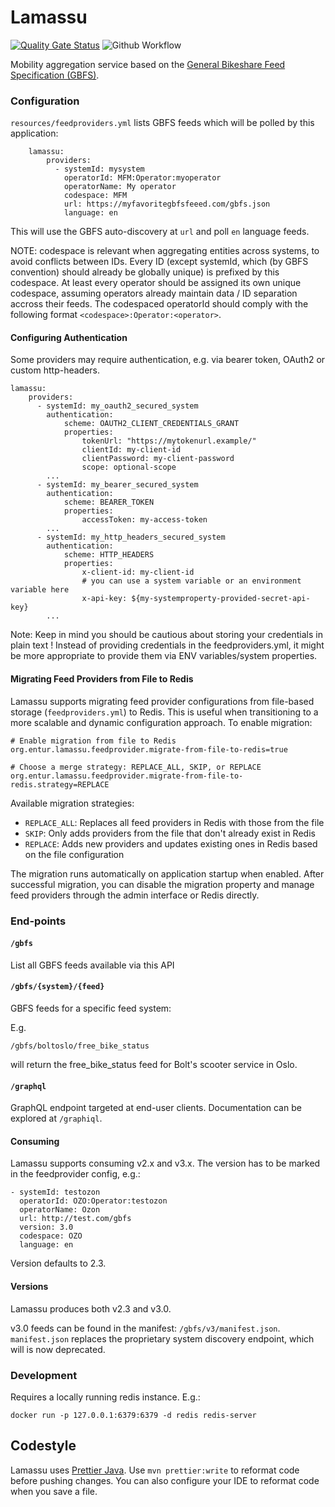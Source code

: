 # Lamassu

[![Quality Gate Status](https://sonarcloud.io/api/project_badges/measure?project=entur_lamassu&metric=alert_status)](https://sonarcloud.io/dashboard?id=entur_lamassu)
![Github Workflow](https://github.com/entur/lamassu/actions/workflows/ci.yml/badge.svg)

Mobility aggregation service based on the [General Bikeshare Feed Specification (GBFS)](https://github.com/MobilityData/gbfs).

### Configuration

`resources/feedproviders.yml` lists GBFS feeds which will be polled by this application:

        lamassu:
            providers:
              - systemId: mysystem
                operatorId: MFM:Operator:myoperator
                operatorName: My operator
                codespace: MFM
                url: https://myfavoritegbfsfeeed.com/gbfs.json
                language: en

This will use the GBFS auto-discovery at `url` and poll `en` language feeds.

NOTE: codespace is relevant when aggregating entities across systems, to avoid conflicts between IDs. 
Every ID (except systemId, which (by GBFS convention) should already be globally unique) is prefixed by this codespace.
At least every operator should be assigned its own unique codespace, assuming operators already maintain data / ID separation accross their feeds.
The codespaced operatorId should comply with the following format `<codespace>:Operator:<operator>`.

#### Configuring Authentication

Some providers may require authentication, e.g. via bearer token, OAuth2 or custom http-headers.

    lamassu:
        providers:
          - systemId: my_oauth2_secured_system
            authentication:
                scheme: OAUTH2_CLIENT_CREDENTIALS_GRANT
                properties:
                    tokenUrl: "https://mytokenurl.example/"
                    clientId: my-client-id
                    clientPassword: my-client-password
                    scope: optional-scope
            ...
          - systemId: my_bearer_secured_system
            authentication:
                scheme: BEARER_TOKEN
                properties:
                    accessToken: my-access-token
            ...
          - systemId: my_http_headers_secured_system
            authentication:
                scheme: HTTP_HEADERS
                properties:
                    x-client-id: my-client-id 
                    # you can use a system variable or an environment variable here
                    x-api-key: ${my-systemproperty-provided-secret-api-key}
            ...

Note: Keep in mind you should be cautious about storing your credentials in plain text ! Instead of providing credentials in the feedproviders.yml, it might be more appropriate to provide them via ENV variables/system properties. 

#### Migrating Feed Providers from File to Redis

Lamassu supports migrating feed provider configurations from file-based storage (`feedproviders.yml`) to Redis. This is useful when transitioning to a more scalable and dynamic configuration approach. To enable migration:

```properties
# Enable migration from file to Redis
org.entur.lamassu.feedprovider.migrate-from-file-to-redis=true

# Choose a merge strategy: REPLACE_ALL, SKIP, or REPLACE
org.entur.lamassu.feedprovider.migrate-from-file-to-redis.strategy=REPLACE
```

Available migration strategies:

- `REPLACE_ALL`: Replaces all feed providers in Redis with those from the file
- `SKIP`: Only adds providers from the file that don't already exist in Redis
- `REPLACE`: Adds new providers and updates existing ones in Redis based on the file configuration

The migration runs automatically on application startup when enabled. After successful migration, you can disable the migration property and manage feed providers through the admin interface or Redis directly.

### End-points

#### `/gbfs`

List all GBFS feeds available via this API

#### `/gbfs/{system}/{feed}`

GBFS feeds for a specific feed system:

E.g.

    /gbfs/boltoslo/free_bike_status

will return the free_bike_status feed for Bolt's scooter service in Oslo.

#### `/graphql`

GraphQL endpoint targeted at end-user clients. Documentation can be explored at `/graphiql`.

#### Consuming

Lamassu supports consuming v2.x and v3.x. The version has to be marked in the feedprovider
config, e.g.:

    - systemId: testozon
      operatorId: OZO:Operator:testozon
      operatorName: Ozon
      url: http://test.com/gbfs
      version: 3.0
      codespace: OZO
      language: en

Version defaults to 2.3.

#### Versions

Lamassu produces both v2.3 and v3.0.

v3.0 feeds can be found in the manifest: `/gbfs/v3/manifest.json`.
`manifest.json` replaces the proprietary system discovery endpoint, which will 
is now deprecated.

### Development

Requires a locally running redis instance. E.g.:

    docker run -p 127.0.0.1:6379:6379 -d redis redis-server

## Codestyle
Lamassu uses [Prettier Java](https://github.com/jhipster/prettier-java). Use `mvn prettier:write` to reformat code before
pushing changes. You can also configure your IDE to reformat code when you save a file.

